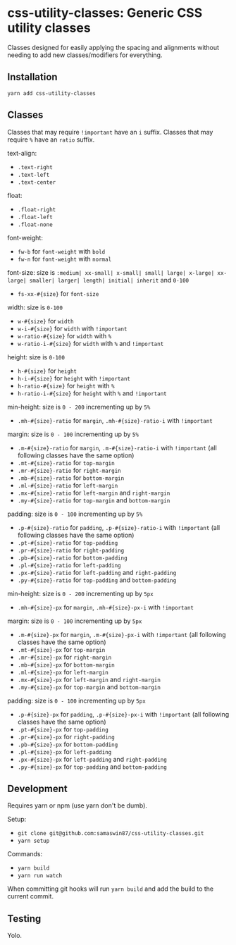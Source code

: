 # css-utility-classes: Generic CSS utility classes

Classes designed for easily applying the spacing and alignments without needing to add new classes/modifiers for everything.

## Installation

`yarn add css-utility-classes`

## Classes

Classes that may require `!important` have an `i` suffix.
Classes that may require `%` have an `ratio` suffix.

text-align: 
- `.text-right`
- `.text-left`
- `.text-center`

float: 
- `.float-right`
- `.float-left`
- `.float-none`

font-weight:
- `fw-b` for `font-weight` with `bold`
- `fw-n` for `font-weight` with `normal`

font-size: size is `:medium| xx-small| x-small| small| large| x-large| xx-large| smaller| larger| length| initial| inherit` and `0-100`
- `fs-xx-#{size}` for `font-size`

width: size is `0-100`
- `w-#{size}` for `width`
- `w-i-#{size}` for `width` with `!important`
- `w-ratio-#{size}` for `width` with `%`
- `w-ratio-i-#{size}` for `width` with `%` and `!important`

height: size is `0-100`
- `h-#{size}` for `height`
- `h-i-#{size}` for `height` with `!important`
- `h-ratio-#{size}` for `height` with `%`
- `h-ratio-i-#{size}` for `height` with `%` and `!important`


min-height: size is `0 - 200` incrementing up by `5%`
- `.mh-#{size}-ratio` for `margin`, `.mh-#{size}-ratio-i` with `!important`

margin: size is `0 - 100` incrementing up by `5%`
- `.m-#{size}-ratio` for `margin`, `.m-#{size}-ratio-i` with `!important` (all following classes have the same option)
- `.mt-#{size}-ratio` for `top-margin`
- `.mr-#{size}-ratio` for `right-margin`
- `.mb-#{size}-ratio` for `bottom-margin`
- `.ml-#{size}-ratio` for `left-margin`
- `.mx-#{size}-ratio` for `left-margin` and `right-margin`
- `.my-#{size}-ratio` for `top-margin` and `bottom-margin`

padding: size is `0 - 100` incrementing up by `5%`
- `.p-#{size}-ratio` for `padding`, `.p-#{size}-ratio-i` with `!important` (all following classes have the same option)
- `.pt-#{size}-ratio` for `top-padding`
- `.pr-#{size}-ratio` for `right-padding`
- `.pb-#{size}-ratio` for `bottom-padding`
- `.pl-#{size}-ratio` for `left-padding`
- `.px-#{size}-ratio` for `left-padding` and `right-padding`
- `.py-#{size}-ratio` for `top-padding` and `bottom-padding`

min-height: size is `0 - 200` incrementing up by `5px`
- `.mh-#{size}-px` for `margin`, `.mh-#{size}-px-i` with `!important`

margin: size is `0 - 100` incrementing up by `5px`
- `.m-#{size}-px` for `margin`, `.m-#{size}-px-i` with `!important` (all following classes have the same option)
- `.mt-#{size}-px` for `top-margin`
- `.mr-#{size}-px` for `right-margin`
- `.mb-#{size}-px` for `bottom-margin`
- `.ml-#{size}-px` for `left-margin`
- `.mx-#{size}-px` for `left-margin` and `right-margin`
- `.my-#{size}-px` for `top-margin` and `bottom-margin`

padding: size is `0 - 100` incrementing up by `5px`
- `.p-#{size}-px` for `padding`, `.p-#{size}-px-i` with `!important` (all following classes have the same option)
- `.pt-#{size}-px` for `top-padding`
- `.pr-#{size}-px` for `right-padding`
- `.pb-#{size}-px` for `bottom-padding`
- `.pl-#{size}-px` for `left-padding`
- `.px-#{size}-px` for `left-padding` and `right-padding`
- `.py-#{size}-px` for `top-padding` and `bottom-padding`

## Development

Requires yarn or npm (use yarn don't be dumb).

Setup:
- `git clone git@github.com:samaswin87/css-utility-classes.git`
- `yarn setup`

Commands:
- `yarn build`
- `yarn run watch`

When committing git hooks will run `yarn build` and add the build to the current commit.

## Testing

Yolo.
